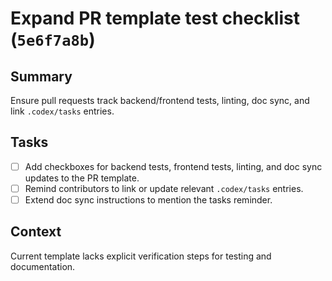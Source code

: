 # Expand PR template test checklist (`5e6f7a8b`)

## Summary
Ensure pull requests track backend/frontend tests, linting, doc sync, and link `.codex/tasks` entries.

## Tasks
- [ ] Add checkboxes for backend tests, frontend tests, linting, and doc sync updates to the PR template.
- [ ] Remind contributors to link or update relevant `.codex/tasks` entries.
- [ ] Extend doc sync instructions to mention the tasks reminder.

## Context
Current template lacks explicit verification steps for testing and documentation.
